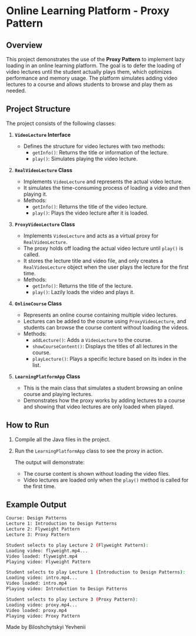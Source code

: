 # Online Learning Platform - Proxy Pattern

## Overview
This project demonstrates the use of the **Proxy Pattern** to implement lazy loading in an online learning platform. The goal is to defer the loading of video lectures until the student actually plays them, which optimizes performance and memory usage. The platform simulates adding video lectures to a course and allows students to browse and play them as needed.

## Project Structure
The project consists of the following classes:

1. **`VideoLecture` Interface**
   - Defines the structure for video lectures with two methods:
     - `getInfo()`: Returns the title or information of the lecture.
     - `play()`: Simulates playing the video lecture.

2. **`RealVideoLecture` Class**
   - Implements `VideoLecture` and represents the actual video lecture.
   - It simulates the time-consuming process of loading a video and then playing it.
   - Methods:
     - `getInfo()`: Returns the title of the video lecture.
     - `play()`: Plays the video lecture after it is loaded.

3. **`ProxyVideoLecture` Class**
   - Implements `VideoLecture` and acts as a virtual proxy for `RealVideoLecture`.
   - The proxy holds off loading the actual video lecture until `play()` is called.
   - It stores the lecture title and video file, and only creates a `RealVideoLecture` object when the user plays the lecture for the first time.
   - Methods:
     - `getInfo()`: Returns the title of the lecture.
     - `play()`: Lazily loads the video and plays it.

4. **`OnlineCourse` Class**
   - Represents an online course containing multiple video lectures.
   - Lectures can be added to the course using `ProxyVideoLecture`, and students can browse the course content without loading the videos.
   - Methods:
     - `addLecture()`: Adds a `VideoLecture` to the course.
     - `showCourseContent()`: Displays the titles of all lectures in the course.
     - `playLecture()`: Plays a specific lecture based on its index in the list.

5. **`LearningPlatformApp` Class**
   - This is the main class that simulates a student browsing an online course and playing lectures.
   - Demonstrates how the proxy works by adding lectures to a course and showing that video lectures are only loaded when played.

## How to Run
1. Compile all the Java files in the project.
2. Run the `LearningPlatformApp` class to see the proxy in action.

   The output will demonstrate:
   - The course content is shown without loading the video files.
   - Video lectures are loaded only when the `play()` method is called for the first time.

## Example Output
```bash
Course: Design Patterns
Lecture 1: Introduction to Design Patterns
Lecture 2: Flyweight Pattern
Lecture 3: Proxy Pattern

Student selects to play Lecture 2 (Flyweight Pattern):
Loading video: flyweight.mp4...
Video loaded: flyweight.mp4
Playing video: Flyweight Pattern

Student selects to play Lecture 1 (Introduction to Design Patterns):
Loading video: intro.mp4...
Video loaded: intro.mp4
Playing video: Introduction to Design Patterns

Student selects to play Lecture 3 (Proxy Pattern):
Loading video: proxy.mp4...
Video loaded: proxy.mp4
Playing video: Proxy Pattern
```
Made by Biloshchytskyi Yevhenii
